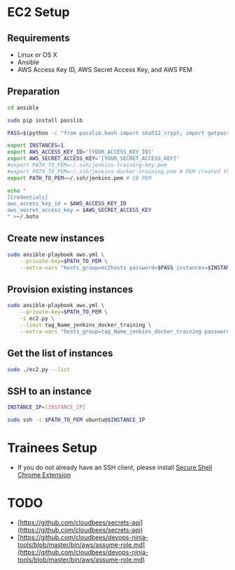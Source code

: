 EC2 Setup
=========

Requirements
------------

* Linux or OS X
* Ansible
* AWS Access Key ID, AWS Secret Access Key, and AWS PEM

Preparation
-----------

```bash
cd ansible

sudo pip install passlib

PASS=$(python -c "from passlib.hash import sha512_crypt; import getpass; print sha512_crypt.encrypt(getpass.getpass())") # Use cb as password

export INSTANCES=1
export AWS_ACCESS_KEY_ID='[YOUR_ACCESS_KEY_ID]'
export AWS_SECRET_ACCESS_KEY='[YOUR_SECRET_ACCESS_KEY]'
#export PATH_TO_PEM=~/.ssh/jenkins-training-key.pem
#export PATH_TO_PEM=~/.ssh/jenkins-docker-training.pem # PEM created through CB AWS console
export PATH_TO_PEM=~/.ssh/jenkins.pem # CB PEM

echo "
[Credentials]
aws_access_key_id = $AWS_ACCESS_KEY_ID
aws_secret_access_key = $AWS_SECRET_ACCESS_KEY
" >~/.boto
```

Create new instances
--------------------

```bash
sudo ansible-playbook aws.yml \
    --private-key=$PATH_TO_PEM \
    --extra-vars "hosts_group=ec2hosts password=$PASS instances=$INSTANCES preload=true"
```

Provision existing instances
----------------------------

```bash
sudo ansible-playbook aws.yml \
    --private-key=$PATH_TO_PEM \
    -i ec2.py \
    --limit tag_Name_jenkins_docker_training \
    --extra-vars "hosts_group=tag_Name_jenkins_docker_training password=$PASS"
```

Get the list of instances
-------------------------

```bash
sudo ./ec2.py --list
```

SSH to an instance
------------------

```bash
INSTANCE_IP=[INSTANCE_IP]

sudo ssh -i $PATH_TO_PEM ubuntu@$INSTANCE_IP
```

Trainees Setup
==============

* If you do not already have an SSH client, please install [Secure Shell Chrome Extension](https://chrome.google.com/webstore/detail/secure-shell/pnhechapfaindjhompbnflcldabbghjo/related?hl=en)

TODO
====

* [https://github.com/cloudbees/secrets-api](https://github.com/cloudbees/secrets-api)
* [https://github.com/cloudbees/devops-ninja-tools/blob/master/bin/aws/assume-role.md](https://github.com/cloudbees/devops-ninja-tools/blob/master/bin/aws/assume-role.md)
